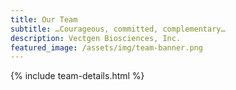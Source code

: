 ```yaml
---
title: Our Team
subtitle: …Courageous, committed, complementary…
description: Vectgen Biosciences, Inc.
featured_image: /assets/img/team-banner.png
---
```

{% include team-details.html %}


<!-- featured_image: /assets/img/sections/broofoac.jpg
```components/teams/team-carousel-1.html ```
{% include components/teams/team-carousel-1.html %}

---
```components/teams/team-carousel-2.html ```
{% include components/teams/team-carousel-2.html %}

---
```components/teams/team-carousel-3.html ```
{% include components/teams/team-carousel-3.html %}

---
```components/teams/team-carousel-4.html ```
{% include components/teams/team-carousel-4.html %}

---
```components/teams/team-carousel-5.html ```
{% include components/teams/team-carousel-5.html %}
-->